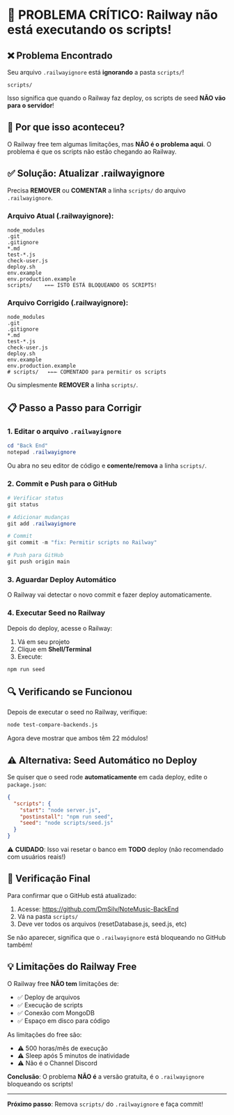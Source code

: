 # 🚨 PROBLEMA CRÍTICO: Railway não está executando os scripts!

## ❌ Problema Encontrado

Seu arquivo `.railwayignore` está **ignorando** a pasta `scripts/`!

```plaintext
scripts/
```

Isso significa que quando o Railway faz deploy, os scripts de seed **NÃO vão para o servidor**!

## 🎯 Por que isso aconteceu?

O Railway free tem algumas limitações, mas **NÃO é o problema aqui**. O problema é que os scripts não estão chegando ao Railway.

## ✅ Solução: Atualizar .railwayignore

Precisa **REMOVER** ou **COMENTAR** a linha `scripts/` do arquivo `.railwayignore`.

### Arquivo Atual (.railwayignore):
```
node_modules
.git
.gitignore
*.md
test-*.js
check-user.js
deploy.sh
env.example
env.production.example
scripts/    ←←← ISTO ESTÁ BLOQUEANDO OS SCRIPTS!
```

### Arquivo Corrigido (.railwayignore):
```
node_modules
.git
.gitignore
*.md
test-*.js
check-user.js
deploy.sh
env.example
env.production.example
# scripts/   ←←← COMENTADO para permitir os scripts
```

Ou simplesmente **REMOVER** a linha `scripts/`.

## 📋 Passo a Passo para Corrigir

### 1. Editar o arquivo `.railwayignore`

```powershell
cd "Back End"
notepad .railwayignore
```

Ou abra no seu editor de código e **comente/remova** a linha `scripts/`.

### 2. Commit e Push para o GitHub

```powershell
# Verificar status
git status

# Adicionar mudanças
git add .railwayignore

# Commit
git commit -m "fix: Permitir scripts no Railway"

# Push para GitHub
git push origin main
```

### 3. Aguardar Deploy Automático

O Railway vai detectar o novo commit e fazer deploy automaticamente.

### 4. Executar Seed no Railway

Depois do deploy, acesse o Railway:
1. Vá em seu projeto
2. Clique em **Shell/Terminal**
3. Execute:

```bash
npm run seed
```

## 🔍 Verificando se Funcionou

Depois de executar o seed no Railway, verifique:

```bash
node test-compare-backends.js
```

Agora deve mostrar que ambos têm 22 módulos!

## ⚠️ Alternativa: Seed Automático no Deploy

Se quiser que o seed rode **automaticamente** em cada deploy, edite o `package.json`:

```json
{
  "scripts": {
    "start": "node server.js",
    "postinstall": "npm run seed",
    "seed": "node scripts/seed.js"
  }
}
```

⚠️ **CUIDADO**: Isso vai resetar o banco em **TODO** deploy (não recomendado com usuários reais!)

## 🎯 Verificação Final

Para confirmar que o GitHub está atualizado:

1. Acesse: https://github.com/DmSilv/NoteMusic-BackEnd
2. Vá na pasta `scripts/`
3. Deve ver todos os arquivos (resetDatabase.js, seed.js, etc)

Se não aparecer, significa que o `.railwayignore` está bloqueando no GitHub também!

## 💡 Limitações do Railway Free

O Railway free **NÃO tem** limitações de:
- ✅ Deploy de arquivos
- ✅ Execução de scripts
- ✅ Conexão com MongoDB
- ✅ Espaço em disco para código

As limitações do free são:
- ⚠️ 500 horas/mês de execução
- ⚠️ Sleep após 5 minutos de inatividade
- ⚠️ Não é o Channel Discord

**Conclusão**: O problema **NÃO é** a versão gratuita, é o `.railwayignore` bloqueando os scripts!

---

**Próximo passo**: Remova `scripts/` do `.railwayignore` e faça commit!


